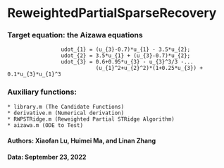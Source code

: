 # ReweightedPartialSparseRecovery
### Target equation: the Aizawa equations
                     udot_{1} = (u_{3}-0.7)*u_{1} - 3.5*u_{2};
                     udot_{2} = 3.5*u_{1} + (u_{3}-0.7)*u_{2};
                     udot_{3} = 0.6+0.95*u_{3} - u_{3}^3/3 -...
                                (u_{1}^2+u_{2}^2)*(1+0.25*u_{3}) + 0.1*u_{3}*u_{1}^3

### Auxiliary functions:
    * library.m (The Candidate Functions)
    * derivative.m (Numerical derivation) 
    * RWPSTRidge.m (Reweighted Partial STRidge Algorithm)
    * aizawa.m (ODE to Test)
#### Authors: Xiaofan Lu, Huimei Ma, and Linan Zhang
#### Data: September 23, 2022
